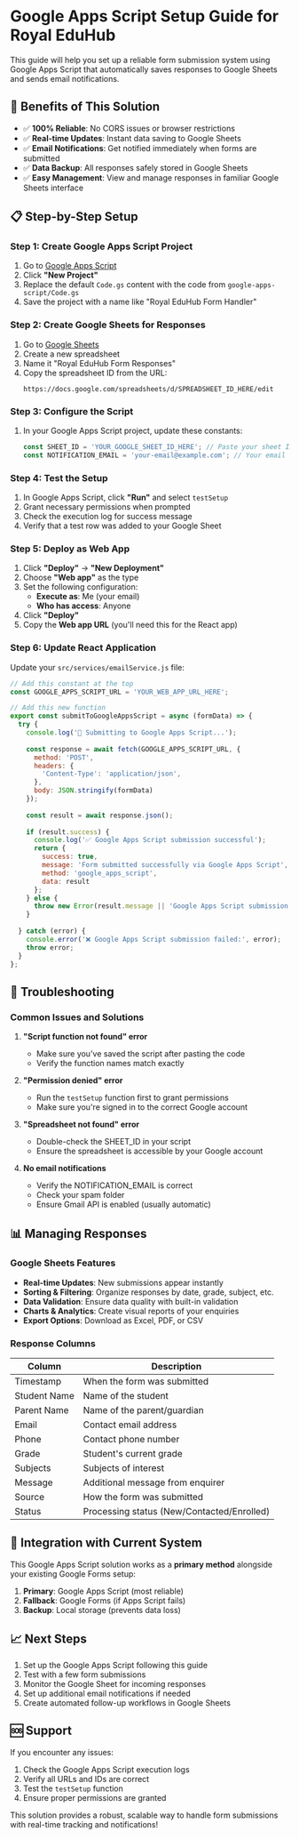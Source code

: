 # Google Apps Script Setup Guide for Royal EduHub

This guide will help you set up a reliable form submission system using Google Apps Script that automatically saves responses to Google Sheets and sends email notifications.

## 🎯 Benefits of This Solution

- ✅ **100% Reliable**: No CORS issues or browser restrictions
- ✅ **Real-time Updates**: Instant data saving to Google Sheets
- ✅ **Email Notifications**: Get notified immediately when forms are submitted
- ✅ **Data Backup**: All responses safely stored in Google Sheets
- ✅ **Easy Management**: View and manage responses in familiar Google Sheets interface

## 📋 Step-by-Step Setup

### Step 1: Create Google Apps Script Project

1. Go to [Google Apps Script](https://script.google.com/)
2. Click **"New Project"**
3. Replace the default `Code.gs` content with the code from `google-apps-script/Code.gs`
4. Save the project with a name like "Royal EduHub Form Handler"

### Step 2: Create Google Sheets for Responses

1. Go to [Google Sheets](https://sheets.google.com/)
2. Create a new spreadsheet
3. Name it "Royal EduHub Form Responses"
4. Copy the spreadsheet ID from the URL:
   ```
   https://docs.google.com/spreadsheets/d/SPREADSHEET_ID_HERE/edit
   ```

### Step 3: Configure the Script

1. In your Google Apps Script project, update these constants:
   ```javascript
   const SHEET_ID = 'YOUR_GOOGLE_SHEET_ID_HERE'; // Paste your sheet ID
   const NOTIFICATION_EMAIL = 'your-email@example.com'; // Your email address
   ```

### Step 4: Test the Setup

1. In Google Apps Script, click **"Run"** and select `testSetup`
2. Grant necessary permissions when prompted
3. Check the execution log for success message
4. Verify that a test row was added to your Google Sheet

### Step 5: Deploy as Web App

1. Click **"Deploy"** → **"New Deployment"**
2. Choose **"Web app"** as the type
3. Set the following configuration:
   - **Execute as**: Me (your email)
   - **Who has access**: Anyone
4. Click **"Deploy"**
5. Copy the **Web app URL** (you'll need this for the React app)

### Step 6: Update React Application

Update your `src/services/emailService.js` file:

```javascript
// Add this constant at the top
const GOOGLE_APPS_SCRIPT_URL = 'YOUR_WEB_APP_URL_HERE';

// Add this new function
export const submitToGoogleAppsScript = async (formData) => {
  try {
    console.log('🚀 Submitting to Google Apps Script...');
    
    const response = await fetch(GOOGLE_APPS_SCRIPT_URL, {
      method: 'POST',
      headers: {
        'Content-Type': 'application/json',
      },
      body: JSON.stringify(formData)
    });
    
    const result = await response.json();
    
    if (result.success) {
      console.log('✅ Google Apps Script submission successful');
      return {
        success: true,
        message: 'Form submitted successfully via Google Apps Script',
        method: 'google_apps_script',
        data: result
      };
    } else {
      throw new Error(result.message || 'Google Apps Script submission failed');
    }
    
  } catch (error) {
    console.error('❌ Google Apps Script submission failed:', error);
    throw error;
  }
};
```

## 🔧 Troubleshooting

### Common Issues and Solutions

1. **"Script function not found" error**
   - Make sure you've saved the script after pasting the code
   - Verify the function names match exactly

2. **"Permission denied" error**
   - Run the `testSetup` function first to grant permissions
   - Make sure you're signed in to the correct Google account

3. **"Spreadsheet not found" error**
   - Double-check the SHEET_ID in your script
   - Ensure the spreadsheet is accessible by your Google account

4. **No email notifications**
   - Verify the NOTIFICATION_EMAIL is correct
   - Check your spam folder
   - Ensure Gmail API is enabled (usually automatic)

## 📊 Managing Responses

### Google Sheets Features

- **Real-time Updates**: New submissions appear instantly
- **Sorting & Filtering**: Organize responses by date, grade, subject, etc.
- **Data Validation**: Ensure data quality with built-in validation
- **Charts & Analytics**: Create visual reports of your enquiries
- **Export Options**: Download as Excel, PDF, or CSV

### Response Columns

| Column | Description |
|--------|-------------|
| Timestamp | When the form was submitted |
| Student Name | Name of the student |
| Parent Name | Name of the parent/guardian |
| Email | Contact email address |
| Phone | Contact phone number |
| Grade | Student's current grade |
| Subjects | Subjects of interest |
| Message | Additional message from enquirer |
| Source | How the form was submitted |
| Status | Processing status (New/Contacted/Enrolled) |

## 🔄 Integration with Current System

This Google Apps Script solution works as a **primary method** alongside your existing Google Forms setup:

1. **Primary**: Google Apps Script (most reliable)
2. **Fallback**: Google Forms (if Apps Script fails)
3. **Backup**: Local storage (prevents data loss)

## 📈 Next Steps

1. Set up the Google Apps Script following this guide
2. Test with a few form submissions
3. Monitor the Google Sheet for incoming responses
4. Set up additional email notifications if needed
5. Create automated follow-up workflows in Google Sheets

## 🆘 Support

If you encounter any issues:

1. Check the Google Apps Script execution logs
2. Verify all URLs and IDs are correct
3. Test the `testSetup` function
4. Ensure proper permissions are granted

This solution provides a robust, scalable way to handle form submissions with real-time tracking and notifications!